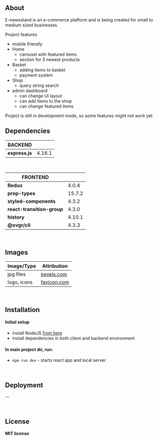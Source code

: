 ## About

E-newsstand is an e-commerce platform and is being created for small to medium sized businesses.

Project features
- mobile friendly
- Home 
  - carousel with featured items
  - section for 3 newest products 
- Basket
  - adding items to basket
  - payment system
- Shop
  - query string search
- admin dashboard
  - can change UI layout
  - can add items to the shop
  - can change featured items

Project is still in development mode, so some features might not work yet
<br/>

## Dependencies

|   BACKEND |  |
| ------------- | ------------- |
| **express.js** | 4.16.1  |

<br/>

|   FRONTEND |  |
| ------------- | ------------- |
| **Redux** | 4.0.4  |
| **prop-types** | 15.7.2  |
| **styled-components** | 4.3.2  |
| **react-transition-group** | 4.3.0  |
| **history** | 4.10.1  |
| **@svgr/cli** | 4.3.3 |


<br/>

## Images

|   Image/Type | Attribution |
| ------------- | ------------- |
| jpg files | [pexels.com](https://www.pexels.com/)  |
| logo, icons | [favicon.com](https://www.flaticon.com) 

<br/>

## Installation

#### Initial setup
- install NodeJS [from here](https://nodejs.org/en/)
- install dependencies in both client and backend environment

#### In main project dir, run:

- `npm run dev` - starts react app and local server


<br/>

## Deployment
--

<br/>

## License

**MIT license**